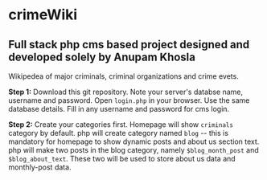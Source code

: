# crimeWiki
## Full stack php cms based project designed and developed solely by Anupam Khosla  

Wikipedea of major criminals, criminal organizations and crime evets.

**Step 1:** Download this git repository. Note your server's databse name, username and password. Open `login.php` in your browser. Use the same database details. Fill in any username and password for cms login.  

**Step 2:** Create your categories first. Homepage will show `criminals` category by default. php will create category named `blog` -- this is mandatory for homepage to show dynamic posts and about us section text. php will make two posts in the blog category, namely `$blog_month_post` and `$blog_about_text`. These two will be used to store about us data and monthly-post data.


